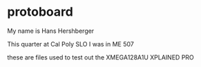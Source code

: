 # protoboard
My name is Hans Hershberger

This quarter at Cal Poly SLO I was in ME 507

these are files used to test out the XMEGA128A1U XPLAINED PRO

